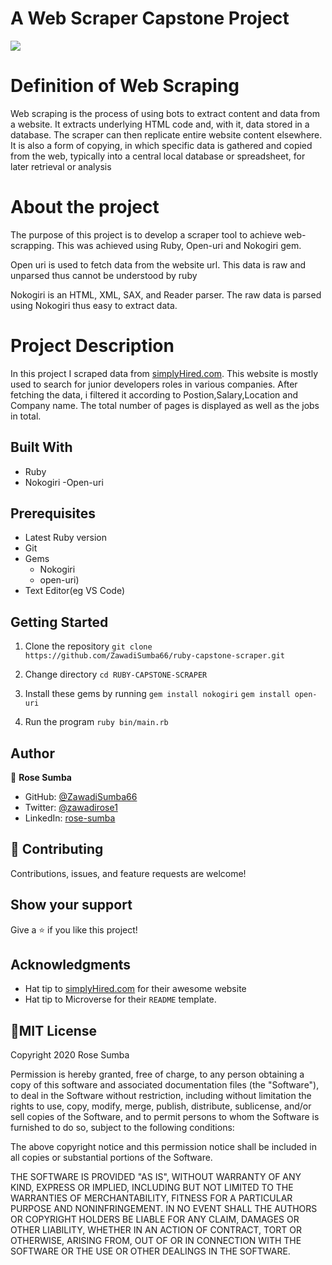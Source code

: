 # A Web Scraper Capstone Project
![](https://img.shields.io/badge/Microverse-blueviolet)

# Definition of Web Scraping
Web scraping is the process of using bots to extract content and data from a website. It extracts underlying HTML code and, with it, data stored in a database. The scraper can then replicate entire website content elsewhere.
It is also a form of copying, in which specific data is gathered and copied from the web, typically into a central local database or spreadsheet, for later retrieval or analysis

# About the project
The purpose of this project is to develop a scraper tool to achieve web-scrapping. This was achieved using Ruby, Open-uri and Nokogiri gem.

Open uri is used to fetch data from the website url. This data is raw and unparsed thus cannot be understood by ruby

Nokogiri is an HTML, XML, SAX, and Reader parser. The raw data is parsed using Nokogiri thus easy to extract data.

# Project Description

In this project I scraped data from [simplyHired.com](https://www.simplyhired.com/search?q=junior+web+developer&job=IlFPuAnY1x4QykmoQBX-48Fp5mhGC2PfhCH2-d6si32qgmQkI-k5Bw). This website is mostly used to search for junior developers roles in various companies. After fetching the data, i filtered it according to Postion,Salary,Location and Company name. The total number of pages is displayed as well as the jobs in total.

## Built With

- Ruby
- Nokogiri
-Open-uri


## Prerequisites

- Latest Ruby version
- Git
- Gems
   - Nokogiri
   - open-uri)
- Text Editor(eg VS Code)

## Getting Started
  1. Clone the repository
`git clone https://github.com/ZawadiSumba66/ruby-capstone-scraper.git`

2. Change directory
`cd RUBY-CAPSTONE-SCRAPER`

4. Install these gems by running
`gem install nokogiri`
`gem install open-uri`

3. Run the program
`ruby bin/main.rb`


## Author

👤 **Rose Sumba**

- GitHub: [@ZawadiSumba66](https://github.com/ZawadiSumba66)
- Twitter: [@zawadirose1](https://twitter.com/zawadirose1)
- LinkedIn: [rose-sumba](https://www.linkedin.com/in/rose-sumba-9b36401b5/)

## 🤝 Contributing

Contributions, issues, and feature requests are welcome!

## Show your support

Give a ⭐️ if you like this project!

## Acknowledgments

- Hat tip to  [simplyHired.com](https://www.simplyhired.com/search?q=junior+web+developer&job=IlFPuAnY1x4QykmoQBX-48Fp5mhGC2PfhCH2-d6si32qgmQkI-k5Bw) for their awesome website
- Hat tip to Microverse for their `README` template.

## 📝MIT License

Copyright 2020 Rose Sumba

Permission is hereby granted, free of charge, to any person obtaining a copy of this software and associated documentation files (the "Software"), to deal in the Software without restriction, including without limitation the rights to use, copy, modify, merge, publish, distribute, sublicense, and/or sell copies of the Software, and to permit persons to whom the Software is furnished to do so, subject to the following conditions:

The above copyright notice and this permission notice shall be included in all copies or substantial portions of the Software.

THE SOFTWARE IS PROVIDED "AS IS", WITHOUT WARRANTY OF ANY KIND, EXPRESS OR IMPLIED, INCLUDING BUT NOT LIMITED TO THE WARRANTIES OF MERCHANTABILITY, FITNESS FOR A PARTICULAR PURPOSE AND NONINFRINGEMENT. IN NO EVENT SHALL THE AUTHORS OR COPYRIGHT HOLDERS BE LIABLE FOR ANY CLAIM, DAMAGES OR OTHER LIABILITY, WHETHER IN AN ACTION OF CONTRACT, TORT OR OTHERWISE, ARISING FROM, OUT OF OR IN CONNECTION WITH THE SOFTWARE OR THE USE OR OTHER DEALINGS IN THE SOFTWARE.
